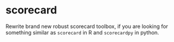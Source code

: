 # scorecard
Rewrite brand new robust scorecard toolbox, if you are looking for something similar as `scorecard` in R and `scorecardpy` in python.
